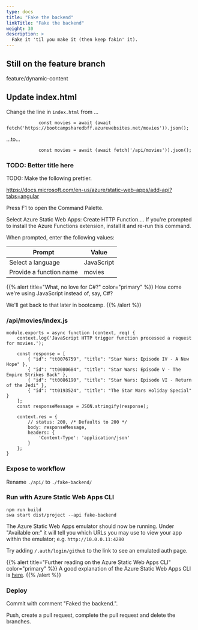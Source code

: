 ```yaml
---
type: docs
title: "Fake the backend"
linkTitle: "Fake the backend"
weight: 30
description: >
  Fake it 'til you make it (then keep fakin' it).
---
```


## Still on the feature branch

feature/dynamic-content

## Update index.html

Change the line in `index.html` from ...
~~~
            const movies = await (await fetch('https://bootcampsharedbff.azurewebsites.net/movies')).json();
~~~
...to...
~~~
            const movies = await (await fetch('/api/movies')).json();
~~~

### TODO: Better title here

TODO: Make the following prettier.

https://docs.microsoft.com/en-us/azure/static-web-apps/add-api?tabs=angular

Press F1 to open the Command Palette.

Select Azure Static Web Apps: Create HTTP Function.... If you're prompted to install the Azure Functions extension, install it and re-run this command.

When prompted, enter the following values:

| Prompt  | Value
|---|---
| Select a language | JavaScript
| Provide a function name | movies

{{% alert title="What, no love for C#?" color="primary" %}}
How come we're using JavaScript instead of, say, C#?

We'll get back to that later in bootcamp.
{{% /alert %}}

### /api/movies/index.js

~~~
module.exports = async function (context, req) {
    context.log('JavaScript HTTP trigger function processed a request for movies.');

    const response = [
        { "id": "tt0076759", "title": "Star Wars: Episode IV - A New Hope" },
        { "id": "tt0080684", "title": "Star Wars: Episode V - The Empire Strikes Back" },
        { "id": "tt0086190", "title": "Star Wars: Episode VI - Return of the Jedi" },
        { "id": "tt0193524", "title": "The Star Wars Holiday Special" }
    ];
    const responseMessage = JSON.stringify(response);

    context.res = {
        // status: 200, /* Defaults to 200 */
        body: responseMessage,
        headers: {
            'Content-Type': 'application/json'
        }
    };
}
~~~

### Expose to workflow

Rename `./api/` to `./fake-backend/`

### Run with Azure Static Web Apps CLI

~~~
npm run build
swa start dist/project --api fake-backend
~~~

The Azure Static Web Apps emulator should now be running. Under "Available on:" it will
tell you which URLs you may use to view your app within the emulator; e.g. `http://10.0.0.11:4280`

Try adding `/.auth/login/github` to the link to see an emulated auth page.

{{% alert title="Further reading on the Azure Static Web Apps CLI" color="primary" %}}
A good explanation of the Azure Static Web Apps CLI is
[here](https://docs.microsoft.com/en-us/azure/static-web-apps/local-development#how-it-works).
{{% /alert %}}

### Deploy

Commit with comment "Faked the backend.".

Push, create a pull request, complete the pull request and delete the branches.
